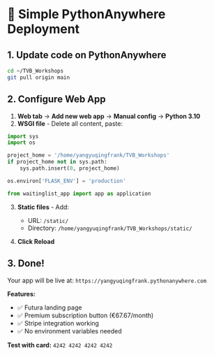 # 🚀 Simple PythonAnywhere Deployment

## 1. Update code on PythonAnywhere
```bash
cd ~/TVB_Workshops
git pull origin main
```

## 2. Configure Web App
1. **Web tab** → **Add new web app** → **Manual config** → **Python 3.10**
2. **WSGI file** - Delete all content, paste:
```python
import sys
import os

project_home = '/home/yangyuqingfrank/TVB_Workshops'
if project_home not in sys.path:
    sys.path.insert(0, project_home)

os.environ['FLASK_ENV'] = 'production'

from waitinglist_app import app as application
```

3. **Static files** - Add:
   - URL: `/static/`
   - Directory: `/home/yangyuqingfrank/TVB_Workshops/static/`

4. **Click Reload**

## 3. Done! 
Your app will be live at: `https://yangyuqingfrank.pythonanywhere.com`

**Features:**
- ✅ Futura landing page
- ✅ Premium subscription button (€67.67/month)
- ✅ Stripe integration working
- ✅ No environment variables needed

**Test with card:** `4242 4242 4242 4242`
